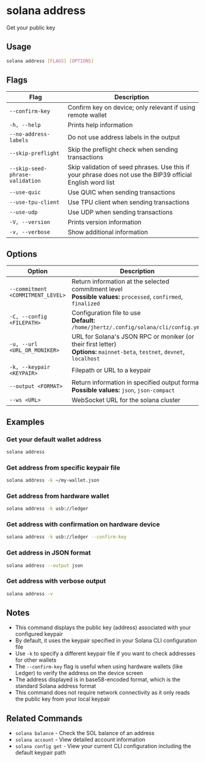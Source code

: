 # solana address

Get your public key

## Usage

```bash
solana address [FLAGS] [OPTIONS]
```

## Flags

| Flag | Description |
|------|-------------|
| `--confirm-key` | Confirm key on device; only relevant if using remote wallet |
| `-h, --help` | Prints help information |
| `--no-address-labels` | Do not use address labels in the output |
| `--skip-preflight` | Skip the preflight check when sending transactions |
| `--skip-seed-phrase-validation` | Skip validation of seed phrases. Use this if your phrase does not use the BIP39 official English word list |
| `--use-quic` | Use QUIC when sending transactions |
| `--use-tpu-client` | Use TPU client when sending transactions |
| `--use-udp` | Use UDP when sending transactions |
| `-V, --version` | Prints version information |
| `-v, --verbose` | Show additional information |

## Options

| Option | Description |
|--------|-------------|
| `--commitment <COMMITMENT_LEVEL>` | Return information at the selected commitment level<br>**Possible values:** `processed`, `confirmed`, `finalized` |
| `-C, --config <FILEPATH>` | Configuration file to use<br>**Default:** `/home/jhertz/.config/solana/cli/config.yml` |
| `-u, --url <URL_OR_MONIKER>` | URL for Solana's JSON RPC or moniker (or their first letter)<br>**Options:** `mainnet-beta`, `testnet`, `devnet`, `localhost` |
| `-k, --keypair <KEYPAIR>` | Filepath or URL to a keypair |
| `--output <FORMAT>` | Return information in specified output format<br>**Possible values:** `json`, `json-compact` |
| `--ws <URL>` | WebSocket URL for the solana cluster |

## Examples

### Get your default wallet address
```bash
solana address
```

### Get address from specific keypair file
```bash
solana address -k ~/my-wallet.json
```

### Get address from hardware wallet
```bash
solana address -k usb://ledger
```

### Get address with confirmation on hardware device
```bash
solana address -k usb://ledger --confirm-key
```

### Get address in JSON format
```bash
solana address --output json
```

### Get address with verbose output
```bash
solana address -v
```

## Notes

- This command displays the public key (address) associated with your configured keypair
- By default, it uses the keypair specified in your Solana CLI configuration file
- Use `-k` to specify a different keypair file if you want to check addresses for other wallets
- The `--confirm-key` flag is useful when using hardware wallets (like Ledger) to verify the address on the device screen
- The address displayed is in base58-encoded format, which is the standard Solana address format
- This command does not require network connectivity as it only reads the public key from your local keypair

## Related Commands

- `solana balance` - Check the SOL balance of an address
- `solana account` - View detailed account information
- `solana config get` - View your current CLI configuration including the default keypair path

